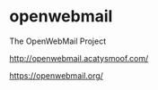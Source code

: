 # openwebmail
The OpenWebMail Project

http://openwebmail.acatysmoof.com/

https://openwebmail.org/
